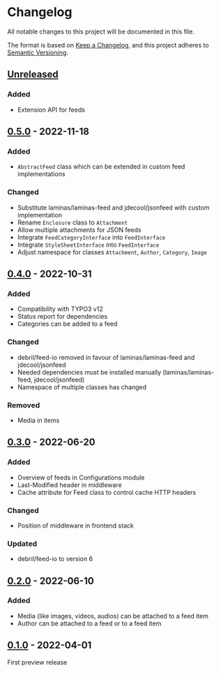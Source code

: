 # Changelog
All notable changes to this project will be documented in this file.

The format is based on [Keep a Changelog](https://keepachangelog.com/en/1.0.0/),
and this project adheres to [Semantic Versioning](https://semver.org/spec/v2.0.0.html).

## [Unreleased]

### Added
- Extension API for feeds

## [0.5.0] - 2022-11-18

### Added
- `AbstractFeed` class which can be extended in custom feed implementations

### Changed
- Substitute laminas/laminas-feed and jdecool/jsonfeed with custom implementation
- Rename `Enclosure` class to `Attachment`
- Allow multiple attachments for JSON feeds
- Integrate `FeedCategoryInterface` into `FeedInterface`
- Integrate `StyleSheetInterface` into `FeedInterface`
- Adjust namespace for classes `Attachment`, `Author`, `Category`, `Image`

## [0.4.0] - 2022-10-31

### Added
- Compatibility with TYPO3 v12
- Status report for dependencies
- Categories can be added to a feed

### Changed
- debril/feed-io removed in favour of laminas/laminas-feed and jdecool/jsonfeed
- Needed dependencies must be installed manually (laminas/laminas-feed, jdecool/jsonfeed)
- Namespace of multiple classes has changed

### Removed
- Media in items

## [0.3.0] - 2022-06-20

### Added
- Overview of feeds in Configurations module
- Last-Modified header in middleware
- Cache attribute for Feed class to control cache HTTP headers

### Changed
- Position of middleware in frontend stack

### Updated
- debril/feed-io to version 6

## [0.2.0] - 2022-06-10

### Added
- Media (like images, videos, audios) can be attached to a feed item
- Author can be attached to a feed or to a feed item

## [0.1.0] - 2022-04-01

First preview release

[Unreleased]: https://github.com/brotkrueml/typo3-feed-generator/compare/v0.5.0...HEAD
[0.5.0]: https://github.com/brotkrueml/typo3-feed-generator/compare/v0.4.0...v0.5.0
[0.4.0]: https://github.com/brotkrueml/typo3-feed-generator/compare/v0.3.0...v0.4.0
[0.3.0]: https://github.com/brotkrueml/typo3-feed-generator/compare/v0.2.0...v0.3.0
[0.2.0]: https://github.com/brotkrueml/typo3-feed-generator/compare/v0.1.0...v0.2.0
[0.1.0]: https://github.com/brotkrueml/typo3-feed-generator/releases/tag/v0.1.0

